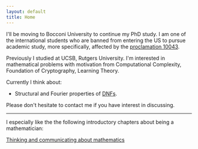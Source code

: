 ```yaml
---
layout: default
title: Home
---
```


I'll be moving to Bocconi University to continue my PhD study. I am one of the international students who are banned from entering the US to pursue academic study, more specifically, affected by the [proclamation 10043](https://www.nafsa.org/regulatory-information/proclamation-suspending-entry-chinese-students-and-researchers-connected-prc).

Previously I studied at UCSB, Rutgers University. I'm interested in mathematical problems with motivation from Computational Complexity, Foundation of Cryptography, Learning Theory.

Currently I think about:

* Structural and Fourier properties of [DNFs](https://en.wikipedia.org/wiki/Disjunctive_normal_form).
 
Please don't hesitate to contact me if you have interest in discussing.  
  
  
---
  
  
I especially like the the following introductory chapters about being a mathematician:

[Thinking and communicating about mathematics](https://sites.math.rutgers.edu/~saks/300S/Part1.pdf)





